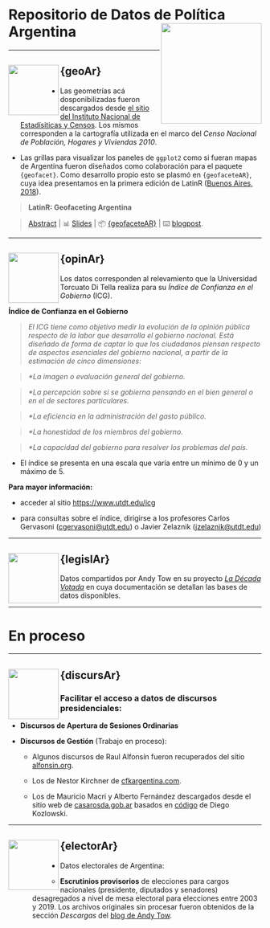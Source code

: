 # Repositorio de Datos de Política Argentina <a><img src="https://github.com/politicaargentina/data_warehouse/blob/master/hex/polAr10-10-10.png?raw=true" width="200" align="right" /></a>


---

## <a><img src="https://github.com/politicaargentina/data_warehouse/blob/master/hex/geoAr.png?raw=true" width="100" align="left" /></a> {geoAr} 


* Las geometrías acá dosponibilizadas fueron descargados desde [el sitio del Instituto Nacional de Estadísiticas y Censos](https://sitioanterior.indec.gob.ar/codgeo.asp). Los mismos corresponden a la cartografía utilizada en el marco del _Censo Nacional de Población, Hogares y Viviendas 2010_. 

* Las grillas para visualizar los paneles de `ggplot2` como si fueran mapas de Argentina fueron diseñados como colaboración para el paquete `{geofacet}`. Como desarrollo propio esto se plasmó en  `{geofaceteAR}`, cuya idea presentamos en la primera edición de LatinR ([Buenos Aires, 2018](https://github.com/LatinR/presentaciones-LatinR2018#geofaceting-argentina-slides--repositorio)). 


> **LatinR: Geofaceting Argentina**

> [Abstract](https://github.com/TuQmano/geofacet_ARG/blob/master/.LatinR/Geofaceting_Argentina_RuizNicolini.pdf) | 📊 [Slides](https://www.researchgate.net/publication/327382101_Geofaceting_Argentina_LatinR_2018) | 📦 [{geofaceteAR}](https://github.com/electorArg/geofaceteAR) | ⌨️ [blogpost](https://www.tuqmano.com/2020/05/22/empaquetar/).


---

## <a><img src="https://github.com/politicaargentina/data_warehouse/blob/master/hex/opinAr.PNG?raw=true" width="100" align="left" /></a> {opinAr} 

Los datos corresponden al relevamiento que la Universidad Torcuato Di Tella realiza para su _Índice de Confianza en el Gobierno_ (ICG). 

**Índice de Confianza en el Gobierno**

> _El ICG tiene como objetivo medir la evolución de la opinión pública respecto de la labor que desarrolla el gobierno nacional. Está diseñado de forma de captar lo que los ciudadanos piensan respecto de aspectos esenciales del gobierno nacional, a partir de la estimación de cinco dimensiones:_

> _*La imagen o evaluación general del gobierno._

> _*La percepción sobre si se gobierna pensando en el bien general o en el de sectores particulares._

> _*La eficiencia en la administración del gasto público._

> _*La honestidad de los miembros del gobierno._

> _*La capacidad del gobierno para resolver los problemas del país._

* El índice se presenta en una escala que varía entre un mínimo de 0 y un máximo de 5.


**Para mayor información:**

* acceder al sitio <https://www.utdt.edu/icg>

* para consultas sobre el índice, dirigirse a los profesores Carlos Gervasoni (cgervasoni@utdt.edu) o Javier Zelaznik (jzelaznik@utdt.edu)

---


##  <a><img src="https://github.com/politicaargentina/data_warehouse/blob/master/hex/legislAr.png?raw=true" width="100" align="left" /></a> {legislAr}

Datos compartidos por Andy Tow en su proyecto [_La Década Votada_](https://andytow.com/scripts/disciplina/index-d.html) en cuya documentación se detallan las bases de datos disponibles.

---

# En proceso

---

##  <a><img src="https://github.com/politicaargentina/data_warehouse/blob/master/hex/discursAr.png?raw=true" width="100" align="left" /></a> {discursAr}

### Facilitar el acceso a datos de discursos presidenciales: 

* **Discursos de Apertura de Sesiones Ordinarias**

* **Discursos de Gestión** (Trabajo en proceso): 

  - Algunos discursos de Raul Alfonsín fueron recuperados del sitio [alfonsin.org](https://www.alfonsin.org/discursos/). 

  - Los de Nestor Kirchner de [cfkargentina.com](https://www.cfkargentina.com/category/nestor/discursos-nestor-2/discursos-2003-2007/). 

  - Los de Mauricio Macri y Alberto Fernández descargados desde el sitio web de [casarosda.gob.ar](https://www.casarosada.gob.ar/informacion/discursos) basados en  [código](https://github.com/DiegoKoz/discursos_presidenciales/blob/master/get_data.R) de Diego Kozlowski. 

---

## <a><img src="https://github.com/politicaargentina/data_warehouse/blob/master/hex/electorAr.png?raw=true" width="100" align="left" /></a> {electorAr} 

* Datos electorales de Argentina: 

  - **Escrutinios provisorios** de elecciones para cargos nacionales (presidente, diputados y senadores) desagregados a nivel de mesa electoral para elecciones entre 2003 y 2019. Los archivos originales sin procesar fueron obtenidos de la sección _Descargas_ del [blog de Andy Tow](https://www.andytow.com/atlas/totalpais/downloads.html).

